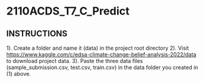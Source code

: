 # 2110ACDS_T7_C_Predict

## INSTRUCTIONS

1). Create a folder and name it (data) in the project root directory
2). Visit   <https://www.kaggle.com/c/edsa-climate-change-belief-analysis-2022/data> to download project data.
3). Paste the three data files (sample_submission.csv, test.csv, train.csv) in the data folder you created in (1) above.
